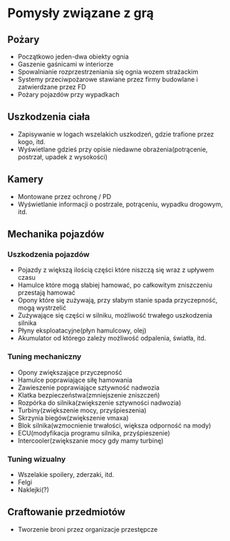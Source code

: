 # Pomysły związane z grą

## Pożary
- Początkowo jeden-dwa obiekty ognia
- Gaszenie gaśnicami w interiorze
- Spowalnianie rozprzestrzeniania się ognia wozem strażackim
- Systemy przeciwpożarowe stawiane przez firmy budowlane i zatwierdzane przez FD
- Pożary pojazdów przy wypadkach

## Uszkodzenia ciała
- Zapisywanie w logach wszelakich uszkodzeń, gdzie trafione przez kogo, itd.
- Wyświetlane gdzieś przy opisie niedawne obrażenia(potrącenie, postrzał, upadek z wysokości)

## Kamery
- Montowane przez ochronę / PD
- Wyświetlanie informacji o postrzale, potrąceniu, wypadku drogowym, itd.

## Mechanika pojazdów
### Uszkodzenia pojazdów
- Pojazdy z większą ilością części które niszczą się wraz z upływem czasu
- Hamulce które mogą słabiej hamować, po całkowitym zniszczeniu przestają hamować
- Opony które się zużywają, przy słabym stanie spada przyczepność, mogą wystrzelić
- Zużywające się części w silniku, możliwość trwałego uszkodzenia silnika
- Płyny eksploatacyjne(płyn hamulcowy, olej)
- Akumulator od którego zależy możliwość odpalenia, światła, itd.

### Tuning mechaniczny
- Opony zwiększające przyczepność
- Hamulce poprawiające siłę hamowania
- Zawieszenie poprawiające sztywność nadwozia
- Klatka bezpieczeństwa(zmniejszenie zniszczeń)
- Rozpórka do silnika(zwiększenie sztywności nadwozia)
- Turbiny(zwiększenie mocy, przyśpieszenia)
- Skrzynia biegów(zwiększenie vmaxa)
- Blok silnika(wzmocnienie trwałości, większa odporność na mody)
- ECU(modyfikacja programu silnika, przyśpieszenie)
- Intercooler(zwiększanie mocy gdy mamy turbinę)

### Tuning wizualny
- Wszelakie spoilery, zderzaki, itd.
- Felgi
- Naklejki(?)

## Craftowanie przedmiotów
- Tworzenie broni przez organizacje przestępcze
